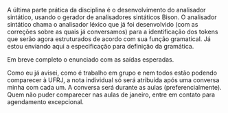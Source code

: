 A última parte prática da disciplina é o desenvolvimento do analisador sintático, usando o gerador de analisadores sintáticos Bison. O analisador sintático chama o analisador léxico que já foi desenvolvido (com as correções sobre as quais já conversamos) para a identificação dos tokens que serão agora estruturados de acordo com sua função gramatical. Já estou enviando aqui a especificação para definição da gramática. 

Em breve completo o enunciado com as saídas esperadas. 


Como eu já avisei, como é trabalho em grupo e nem todos estão podendo comparecer à UFRJ, a nota individual só será atribuída após uma conversa minha com cada um. A conversa será durante as aulas (preferencialmente). Quem não puder comparecer nas aulas de janeiro, entre em contato para agendamento excepcional.